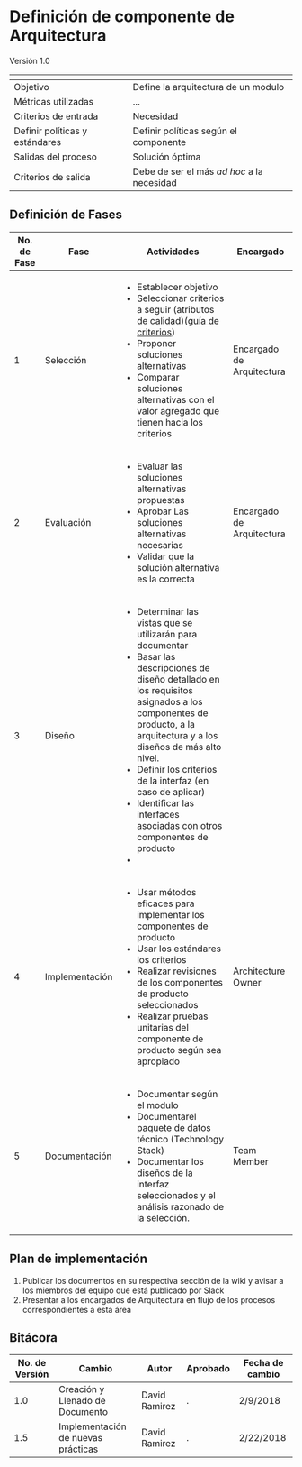 # Definición de componente de Arquitectura
Versión 1.0


[]() | []()  
--|--
Objetivo| Define la arquitectura de un modulo
Métricas utilizadas | ...
Criterios de entrada | Necesidad
Definir políticas y estándares | Definir políticas según el componente
Salidas del proceso | Solución óptima
Criterios de salida | Debe de ser el más *ad hoc* a la necesidad


## Definición de Fases
No. de Fase | Fase | Actividades | Encargado
------------|------|-------------|-----------
1 | Selección |<ul><li>Establecer objetivo <li>Seleccionar criterios a seguir (atributos de calidad)([guía de criterios](https://github.com/CaveLabs-1/Wiki/blob/master/Arquitectura/Guias/Gu%C3%ADa%20de%20Criterios.md))</li><li>Proponer soluciones alternativas</li><li>Comparar soluciones alternativas con el valor agregado que tienen hacia los criterios</li></ul>| Encargado de Arquitectura
2 | Evaluación |<ul><li>Evaluar las soluciones alternativas propuestas</li><li>Aprobar Las soluciones alternativas necesarias</li><li>Validar que la solución alternativa es la correcta</li></ul>| Encargado de Arquitectura
3 | Diseño | <ul><li>Determinar las vistas que se utilizarán para documentar</li><li>Basar las descripciones de diseño detallado en los requisitos asignados a los componentes de producto, a la arquitectura y a los diseños de más alto nivel.</li><li>Definir los criterios de la interfaz (en caso de aplicar)</li><li> Identificar las interfaces asociadas con otros componentes de producto</li><li></li><ul>
4 | Implementación | <ul><li>Usar métodos eficaces para implementar los componentes de producto</li><li>Usar los estándares los criterios</li><li>Realizar revisiones de los componentes de producto seleccionados</li><li>Realizar pruebas unitarias del componente de producto según sea apropiado</li></ul> | Architecture Owner
5 | Documentación | <ul><li>Documentar según el modulo</li><li> Documentarel paquete de datos técnico (Technology Stack)</li><li>Documentar los diseños de la interfaz seleccionados y el análisis razonado de la selección.</li></ul> | Team Member

## Plan de implementación

1. Publicar los documentos en su respectiva sección de la wiki y avisar a los miembros del equipo que está publicado por Slack
2. Presentar a los encargados de Arquitectura en flujo de los procesos correspondientes a esta área

## Bitácora


No. de Versión | Cambio | Autor | Aprobado | Fecha de cambio
---------------|--------|-------|----------|----------------
1.0 | Creación y Llenado de Documento | David Ramirez | . | 2/9/2018
1.5 | Implementación de nuevas prácticas | David Ramirez | . | 2/22/2018
